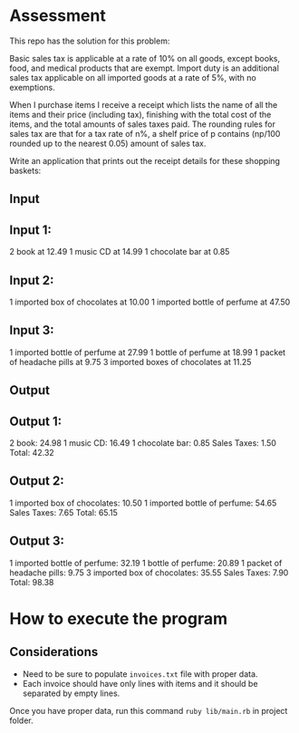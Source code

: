# Assessment

This repo has the solution for this problem:

Basic sales tax is applicable at a rate of 10% on all goods, except books, food, and medical products that are exempt. Import duty is an additional sales tax applicable on all imported goods at a rate of 5%, with no exemptions.

When I purchase items I receive a receipt which lists the name of all the items and their price (including tax), finishing with the total cost of the items, and the total amounts of sales taxes paid. The rounding rules for sales tax are that for a tax rate of n%, a shelf price of p contains (np/100 rounded up to the nearest 0.05) amount of sales tax.

Write an application that prints out the receipt details for these shopping baskets:


## Input

## Input 1:
2 book at 12.49
1 music CD at 14.99
1 chocolate bar at 0.85

## Input 2:
1 imported box of chocolates at 10.00
1 imported bottle of perfume at 47.50

## Input 3:
1 imported bottle of perfume at 27.99
1 bottle of perfume at 18.99
1 packet of headache pills at 9.75
3 imported boxes of chocolates at 11.25

## Output

## Output 1:
2 book: 24.98
1 music CD: 16.49
1 chocolate bar: 0.85
Sales Taxes: 1.50
Total: 42.32

## Output 2:
1 imported box of chocolates: 10.50
1 imported bottle of perfume: 54.65
Sales Taxes: 7.65
Total: 65.15

## Output 3:
1 imported bottle of perfume: 32.19
1 bottle of perfume: 20.89
1 packet of headache pills: 9.75
3 imported box of chocolates: 35.55
Sales Taxes: 7.90
Total: 98.38

# How to execute the program

## Considerations
- Need to be sure to populate `invoices.txt` file with proper data.
- Each invoice should have only lines with items and it should be separated by empty lines.

Once you have proper data, run this command `ruby lib/main.rb` in project folder.
